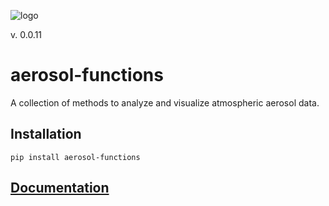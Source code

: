 ![logo](logo.png)

v. 0.0.11

# aerosol-functions
A collection of methods to analyze and visualize atmospheric aerosol data.

## Installation
`pip install aerosol-functions`

## [Documentation](https://jlpl.github.io/aerosol-functions/)
